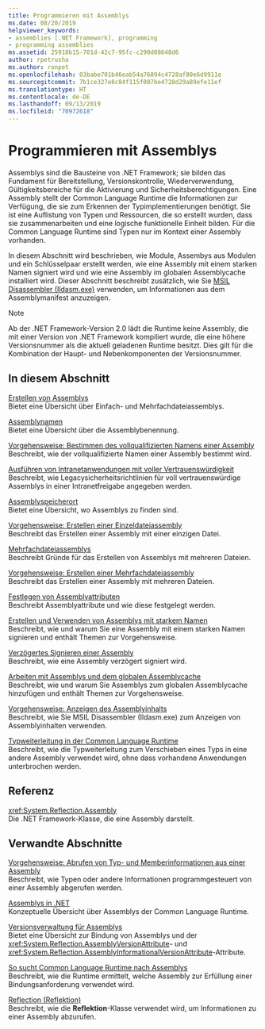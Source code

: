 ```yaml
---
title: Programmieren mit Assemblys
ms.date: 08/20/2019
helpviewer_keywords:
- assemblies [.NET Framework], programming
- programming assemblies
ms.assetid: 25918b15-701d-42c7-95fc-c290d08648d6
author: rpetrusha
ms.author: ronpet
ms.openlocfilehash: 03babe701b46eab54a76094c4728af80e6d9911e
ms.sourcegitcommit: 7b1ce327e8c84f115f007be4728d29a89efe11ef
ms.translationtype: HT
ms.contentlocale: de-DE
ms.lasthandoff: 09/13/2019
ms.locfileid: "70972618"
---
```

# <a name="program-with-assemblies"></a>Programmieren mit Assemblys
Assemblys sind die Bausteine von .NET Framework; sie bilden das Fundament für Bereitstellung, Versionskontrolle, Wiederverwendung, Gültigkeitsbereiche für die Aktivierung und Sicherheitsberechtigungen. Eine Assembly stellt der Common Language Runtime die Informationen zur Verfügung, die sie zum Erkennen der Typimplementierungen benötigt. Sie ist eine Auflistung von Typen und Ressourcen, die so erstellt wurden, dass sie zusammenarbeiten und eine logische funktionelle Einheit bilden. Für die Common Language Runtime sind Typen nur im Kontext einer Assembly vorhanden.  
  
 In diesem Abschnitt wird beschrieben, wie Module, Assembys aus Modulen und ein Schlüsselpaar erstellt werden, wie eine Assembly mit einem starken Namen signiert wird und wie eine Assembly im globalen Assemblycache installiert wird. Dieser Abschnitt beschreibt zusätzlich, wie Sie [MSIL Disassembler (Ildasm.exe)](../../framework/tools/ildasm-exe-il-disassembler.md) verwenden, um Informationen aus dem Assemblymanifest anzuzeigen.  
  
> [!NOTE]
> Ab der .NET Framework-Version 2.0 lädt die Runtime keine Assembly, die mit einer Version von .NET Framework kompiliert wurde, die eine höhere Versionsnummer als die aktuell geladenen Runtime besitzt. Dies gilt für die Kombination der Haupt- und Nebenkomponenten der Versionsnummer.  
  
## <a name="in-this-section"></a>In diesem Abschnitt  
 [Erstellen von Assemblys](create.md)  
 Bietet eine Übersicht über Einfach- und Mehrfachdateiassemblys.  
  
 [Assemblynamen](names.md)  
 Bietet eine Übersicht über die Assemblybenennung.  
  
 [Vorgehensweise: Bestimmen des vollqualifizierten Namens einer Assembly](find-fully-qualified-name.md)  
 Beschreibt, wie der vollqualifizierte Namen einer Assembly bestimmt wird.  
  
 [Ausführen von Intranetanwendungen mit voller Vertrauenswürdigkeit](../../framework/app-domains/running-intranet-applications-in-full-trust.md)  
 Beschreibt, wie Legacysicherheitsrichtlinien für voll vertrauenswürdige Assemblys in einer Intranetfreigabe angegeben werden.  
  
 [Assemblyspeicherort](location.md)  
 Bietet eine Übersicht, wo Assemblys zu finden sind.  
  
 [Vorgehensweise: Erstellen einer Einzeldateiassembly](../../framework/app-domains/build-single-file-assembly.md)  
 Beschreibt das Erstellen einer Assembly mit einer einzigen Datei.  
  
 [Mehrfachdateiassemblys](../../framework/app-domains/multifile-assemblies.md)  
 Beschreibt Gründe für das Erstellen von Assemblys mit mehreren Dateien.  
  
 [Vorgehensweise: Erstellen einer Mehrfachdateiassembly](../../framework/app-domains/build-multifile-assembly.md)  
 Beschreibt das Erstellen einer Assembly mit mehreren Dateien.  
  
 [Festlegen von Assemblyattributen](set-attributes.md)  
 Beschreibt Assemblyattribute und wie diese festgelegt werden.  
  
 [Erstellen und Verwenden von Assemblys mit starkem Namen](create-use-strong-named.md)  
 Beschreibt, wie und warum Sie eine Assembly mit einem starken Namen signieren und enthält Themen zur Vorgehensweise.  
  
 [Verzögertes Signieren einer Assembly](delay-sign.md)  
 Beschreibt, wie eine Assembly verzögert signiert wird.  
  
 [Arbeiten mit Assemblys und dem globalen Assemblycache](../../framework/app-domains/working-with-assemblies-and-the-gac.md)  
 Beschreibt, wie und warum Sie Assemblys zum globalen Assemblycache hinzufügen und enthält Themen zur Vorgehensweise.  
  
 [Vorgehensweise: Anzeigen des Assemblyinhalts](view-contents.md)  
 Beschreibt, wie Sie MSIL Disassembler (Ildasm.exe) zum Anzeigen von Assemblyinhalten verwenden.  
  
 [Typweiterleitung in der Common Language Runtime](type-forwarding.md)  
 Beschreibt, wie die Typweiterleitung zum Verschieben eines Typs in eine andere Assembly verwendet wird, ohne dass vorhandene Anwendungen unterbrochen werden.  
  
## <a name="reference"></a>Referenz  
 <xref:System.Reflection.Assembly>  
 Die .NET Framework-Klasse, die eine Assembly darstellt.  
  
## <a name="related-sections"></a>Verwandte Abschnitte  
 [Vorgehensweise: Abrufen von Typ- und Memberinformationen aus einer Assembly](../../framework/reflection-and-codedom/get-type-member-information.md)  
 Beschreibt, wie Typen oder andere Informationen programmgesteuert von einer Assembly abgerufen werden.  
  
 [Assemblys in .NET](index.md)  
 Konzeptuelle Übersicht über Assemblys der Common Language Runtime.  
  
 [Versionsverwaltung für Assemblys](versioning.md)  
 Bietet eine Übersicht zur Bindung von Assemblys und der <xref:System.Reflection.AssemblyVersionAttribute>- und <xref:System.Reflection.AssemblyInformationalVersionAttribute>-Attribute.  
  
 [So sucht Common Language Runtime nach Assemblys](../../framework/deployment/how-the-runtime-locates-assemblies.md)  
 Beschreibt, wie die Runtime ermittelt, welche Assembly zur Erfüllung einer Bindungsanforderung verwendet wird.  
  
 [Reflection (Reflektion)](../../framework/reflection-and-codedom/reflection.md)   
 Beschreibt, wie die **Reflektion**-Klasse verwendet wird, um Informationen zu einer Assembly abzurufen.
